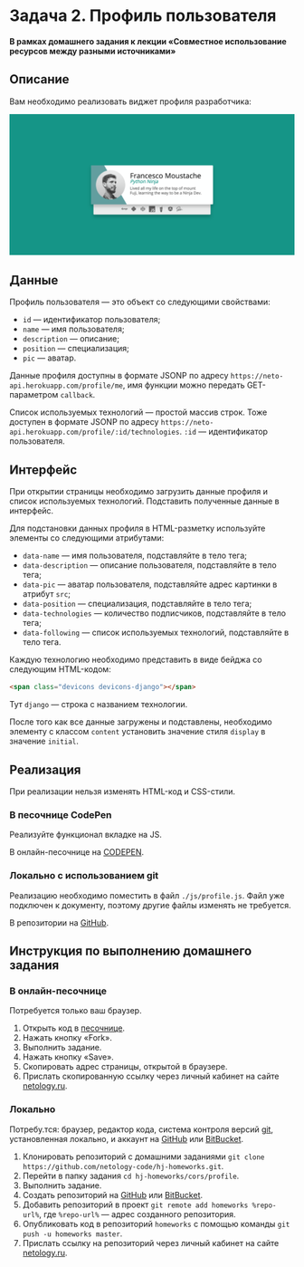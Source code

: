 # Задача 2. Профиль пользователя

#### В рамках домашнего задания к лекции «Cовместное использование ресурсов между разными источниками»

## Описание

Вам необходимо реализовать виджет профиля разработчика:

![Профиль пользователя](./res/preview.png)

## Данные

Профиль пользователя — это объект со следующими свойствами:
- `id` — идентификатор пользователя;
- `name` — имя пользователя;
- `description` — описание;
- `position` — специализация;
- `pic` — аватар.

Данные профиля доступны в формате JSONP по адресу `https://neto-api.herokuapp.com/profile/me`, имя функции можно передать GET-параметром `callback`.

Список используемых технологий — простой массив строк. Тоже доступен в формате JSONP по адресу `https://neto-api.herokuapp.com/profile/:id/technologies`. `:id` — идентификатор пользователя.

## Интерфейс

При открытии страницы необходимо загрузить данные профиля и список используемых технологий. Подставить полученные данные в интерфейс.

Для подстановки данных профиля в HTML-разметку используйте элементы со следующими атрибутами:
- `data-name` — имя пользователя, подставляйте в тело тега;
- `data-description` — описание пользователя, подставляйте в тело тега;
- `data-pic` — аватар пользователя, подставляйте адрес картинки в атрибут `src`;
- `data-position` — специализация, подставляйте в тело тега;
- `data-technologies` — количество подписчиков, подставляйте в тело тега;
- `data-following` — список используемых технологий, подставляйте в тело тега.

Каждую технологию необходимо представить в виде бейджа со следующим HTML-кодом:
```html
<span class="devicons devicons-django"></span>
```

Тут `django` — строка с названием технологии.

После того как все данные загружены и подставлены, необходимо элементу с классом `content` установить значение стиля `display` в значение `initial`.

## Реализация

При реализации нельзя изменять HTML-код и CSS-стили.

### В песочнице CodePen

Реализуйте функционал вкладке на JS.

В онлайн-песочнице на [CODEPEN](https://codepen.io/dfitiskin/pen/qXRLxO).

### Локально с использованием git

Реализацию необходимо поместить в файл `./js/profile.js`. Файл уже подключен к документу, поэтому другие файлы изменять не требуется.

В репозитории на [GitHub](https://github.com/netology-code/hj-homeworks/tree/master/cors/profile).

## Инструкция по выполнению домашнего задания

### В онлайн-песочнице

Потребуется только ваш браузер.

1. Открыть код в [песочнице](https://codepen.io/dfitiskin/pen/qXRLxO).
2. Нажать кнопку «Fork».
3. Выполнить задание.
4. Нажать кнопку «Save».
5. Скопировать адрес страницы, открытой в браузере.
6. Прислать скопированную ссылку через личный кабинет на сайте [netology.ru](http://netology.ru/).    

### Локально

Потребу.тся: браузер, редактор кода, система контроля версий [git](https://git-scm.com), установленная локально, и аккаунт на [GitHub](https://github.com/) или [BitBucket](https://bitbucket.org/).

1. Клонировать репозиторий с домашними заданиями `git clone https://github.com/netology-code/hj-homeworks.git`.
2. Перейти в папку задания `cd hj-homeworks/cors/profile`.
3. Выполнить задание.
4. Создать репозиторий на [GitHub](https://github.com/) или [BitBucket](https://bitbucket.org/).
5. Добавить репозиторий в проект `git remote add homeworks %repo-url%`, где `%repo-url%` — адрес созданного репозитория.
6. Опубликовать код в репозиторий `homeworks` с помощью команды `git push -u homeworks master`.
7. Прислать ссылку на репозиторий через личный кабинет на сайте [netology.ru](http://netology.ru/).
